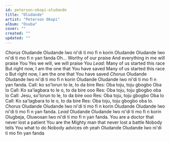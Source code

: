 ```yaml
---
id: peterson-okopi-oludande
title: "Oludande"
artist: "Peterson Okopi"
album: "Osuba"
cover: ""
created: ""
updated: ""
---
```


*Chorus*
Oludande Oludande
Iwo ni'di ti mo fi n korin
Oludande Oludande
Iwo ni'di ti mo fi n yan fanda
Oh...
Worthy of our praise
And everything in me will praise You
Yes we will, we will praise You
*Lead:*
Many of us started this race
But right now,
I am the one that You have saved
Many of us started this race o
But right now,
I am the one that You have saved
*Chorus*
Oludande Oludande
Iwo ni'di ti mo fi n korin
Oludande Oludande
Iwo ni'di ti mo fi n yan fanda.
Call: ko so'lorun to le, to da bire
Res: Oba toju, toju gbogbo Oba lo
Call: Ko sa'lagbara to le o, to da bire ooo
Res: Oba toju, toju gbogbo oba lo
Call: Jesu, so'lorun to le, to da bire ooo
Res: Oba toju, toju gbogbo Oba lo
Call: Ko sa'lagbara to le o, to da bire
Res: Oba toju, toju gbogbo oba lo.
*Chorus*
Oludande Oludande
Iwo ni'di ti mo fi n korin
Oludande Oludande
Iwo ni'di ti mo fi n yan fanda.
*Lead*
Oludande Oludande
Iwo ni'di ti mo fi n korin
Olugbeja, Oluwosan
Iwo ni'di ti mo fi n yan fanda.
You are a doctor that never lost a patient
You are the Mighty man that never lost a battle
Nobody tells You what to do
Nobody advices oh yeah
Oludande Oludande
Iwo ni'di ti mo fin yan fanda